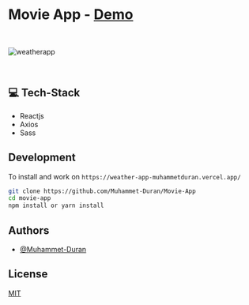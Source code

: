 # Movie App - [Demo](https://weather-app-muhammetduran.vercel.app/)
<br/>

![weatherapp](https://user-images.githubusercontent.com/76096635/161399037-c830784b-e850-4416-95cb-dd71944b2eeb.png)

<br>

## 💻 Tech-Stack

- Reactjs
- Axios
- Sass

## Development

To install and work on `https://weather-app-muhammetduran.vercel.app/`

```bash
git clone https://github.com/Muhammet-Duran/Movie-App
cd movie-app
npm install or yarn install
```

## Authors

- [@Muhammet-Duran](https://github.com/Muhammet-Duran)

## License

[MIT](https://choosealicense.com/licenses/mit/)
